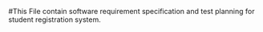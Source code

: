 #This File contain software requirement specification and test planning for student registration system.
